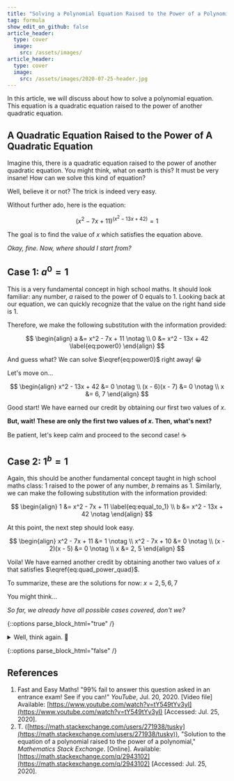 ```yaml
---
title: "Solving a Polynomial Equation Raised to the Power of a Polynomial Equation?"
tag: formula
show_edit_on_github: false
article_header:
  type: cover
  image:
    src: /assets/images/
article_header:
  type: cover
  image:
    src: /assets/images/2020-07-25-header.jpg
---
```


In this article, we will discuss about how to solve a polynomial equation. This equation is a quadratic equation raised to the power of another quadratic equation.

<!--more-->

## A Quadratic Equation Raised to the Power of A Quadratic Equation

Imagine this, there is a quadratic equation raised to the power of another quadratic equation. You might think, what on earth is this? It must be very insane! How can we solve this kind of equation?

Well, believe it or not? The trick is indeed very easy.

Without further ado, here is the equation:

$$
\left( x^2 - 7x + 11 \right)^{(x^2 - 13x + 42)} = 1 \label{eq:quad_power_quad}
$$

The goal is to find the value of $x$ which satisfies the equation above.

*Okay, fine. Now, where should I start from?*

## Case 1: $a^0 = 1$

This is a very fundamental concept in high school maths. It should look familiar: any number, $a$ raised to the power of $0$ equals to $1$. Looking back at our equation, we can quickly recognize that the value on the right hand side is $1$.

Therefore, we make the following substitution with the information provided:

$$
\begin{align}
a &= x^2 - 7x + 11 \notag
\\
0 &= x^2 - 13x + 42 \label{eq:power0}
\end{align}
$$

And guess what? We can solve $\eqref{eq:power0}$ right away! 😀

Let's move on...

$$
\begin{align}
x^2 - 13x + 42 &= 0 \notag
\\
(x - 6)(x - 7) &= 0 \notag
\\
x &= 6, 7
\end{align}
$$

Good start! We have earned our credit by obtaining our first two values of $x$.

**But, wait! These are only the first two values of $x$. Then, what's next?**

Be patient, let's keep calm and proceed to the second case! ☕

## Case 2: $1^b = 1$

Again, this should be another fundamental concept taught in high school maths class: $1$ raised to the power of any number, $b$ remains as $1$. Similarly, we can make the following substitution with the information provided:

$$
\begin{align}
1 &= x^2 - 7x + 11 \label{eq:equal_to_1}
\\
b &= x^2 - 13x + 42 \notag
\end{align}
$$

At this point, the next step should look easy.

$$
\begin{align}
x^2 - 7x + 11 &= 1 \notag
\\
x^2 - 7x + 10 &= 0 \notag
\\
(x - 2)(x - 5) &= 0 \notag
\\
x &= 2, 5
\end{align}
$$

Voila! We have earned another credit by obtaining another two values of $x$ that satisfies $\eqref{eq:quad_power_quad}$.

To summarize, these are the solutions for now: $x = 2, 5, 6, 7$

You might think...

*So far, we already have all possible cases covered, don't we?*

{::options parse_block_html="true" /}

<details><summary markdown="span">Well, think again. 🙂</summary>

There is one more case to consider:

**Case 3: $(-1)^{2c} = 1$**

This completes the final piece of puzzle to our solution.

The complete solution should be: $x = 2, 3, 4, 5, 6, 7$

*Amazing! But, how do we know if we are doing it all correct?*

Well, we can always plug in any value from the list back into $\eqref{eq:quad_power_quad}$ to verify our solutions.

Cheerio!

</details>

{::options parse_block_html="false" /}


## References

1. Fast and Easy Maths! "99% fail to answer this question asked in an entrance exam! See if you can!" *YouTube*, Jul. 20, 2020. \[Video file\] Available: [https://www.youtube.com/watch?v=tY549tYv3yI](https://www.youtube.com/watch?v=tY549tYv3yI) \[Accessed: Jul. 25, 2020\].
2. T. ([https://math.stackexchange.com/users/271938/tusky](https://math.stackexchange.com/users/271938/tusky)), "Solution to the equation of a polynomial raised to the power of a polynomial," *Mathematics Stack Exchange*. \[Online\]. Available: [https://math.stackexchange.com/q/2943102](https://math.stackexchange.com/q/2943102) \[Accessed: Jul. 25, 2020\]. 